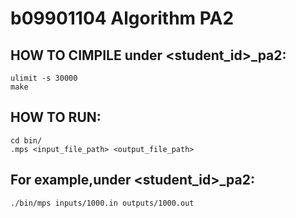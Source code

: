 # b09901104 Algorithm PA2
## HOW TO CIMPILE under <student_id>_pa2:

    ulimit -s 30000
    make
	
## HOW TO RUN:

	cd bin/
	.mps <input_file_path> <output_file_path>
	
## For example,under <student_id>_pa2:
	./bin/mps inputs/1000.in outputs/1000.out
